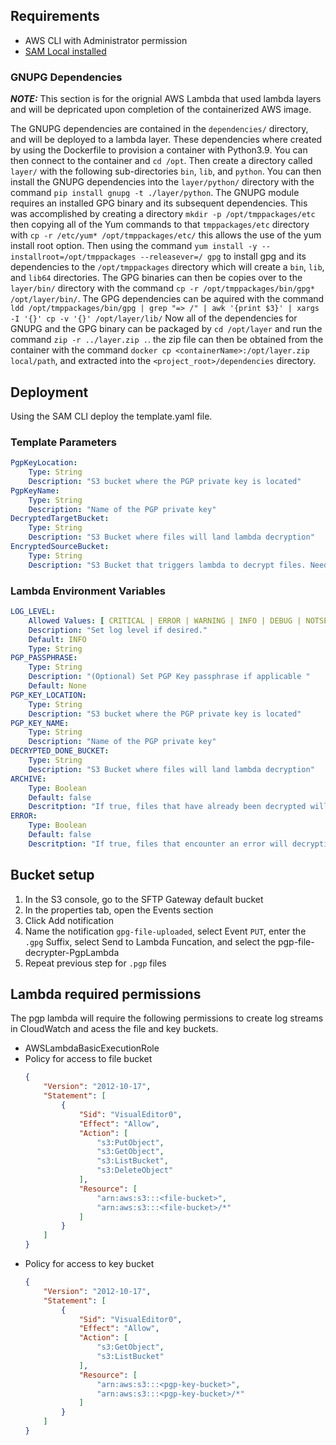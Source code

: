 ## Requirements

* AWS CLI with Administrator permission
* [SAM Local installed](https://github.com/awslabs/aws-sam-local)

### GNUPG Dependencies

**_NOTE:_** This section is for the orignial AWS Lambda that used lambda layers and will be depricated upon
completion of the containerized AWS image.

The GNUPG dependencies are contained in the `dependencies/` directory, and will be deployed to a lambda layer.
These dependencies where created by using the Dockerfile to provision a container with Python3.9.
You can then connect to the container and `cd /opt`. Then create a directory called `layer/` with the following
sub-directories `bin`, `lib`, and `python`. You can then install the GNUPG dependencies into the `layer/python/`
directory with the command `pip install gnupg -t ./layer/python`. The GNUPG module requires an installed GPG binary and
its subsequent dependencies. This was accomplished by creating a directory `mkdir -p /opt/tmppackages/etc` then copying
all of the Yum commands to that `tmppackages/etc` directory with `cp -r /etc/yum* /opt/tmppackages/etc/` this allows
the use of the yum install root option. Then using the command
`yum install -y --installroot=/opt/tmppackages --releasever=/ gpg` to install gpg and its dependencies
to the `/opt/tmppackages` directory which will create a `bin`, `lib`, and `lib64` directories. The GPG binaries can then
be copies over to the `layer/bin/` directory with the command `cp -r /opt/tmppackages/bin/gpg* /opt/layer/bin/`. The GPG
dependencies can be aquired with the command
`ldd /opt/tmppackages/bin/gpg | grep "=> /" | awk '{print $3}' | xargs -I '{}' cp -v '{}' /opt/layer/lib/`
Now all of the dependencies for GNUPG and the GPG binary can be packaged by `cd /opt/layer` and run the command
`zip -r ../layer.zip .`. the zip file can then be obtained from the container with the command
`docker cp <containerName>:/opt/layer.zip local/path`, and extracted into the `<project_root>/dependencies` directory.

## Deployment

Using the SAM CLI deploy the template.yaml file.

### Template Parameters

```yaml
PgpKeyLocation:
    Type: String
    Description: "S3 bucket where the PGP private key is located"
PgpKeyName:
    Type: String
    Description: "Name of the PGP private key"
DecryptedTargetBucket:
    Type: String
    Description: "S3 Bucket where files will land lambda decryption"
EncryptedSourceBucket:
    Type: String
    Description: "S3 Bucket that triggers lambda to decrypt files. Needed for permissions"
```

### Lambda Environment Variables

```yaml
LOG_LEVEL:
    Allowed Values: [ CRITICAL | ERROR | WARNING | INFO | DEBUG | NOTSET ]
    Description: "Set log level if desired."
    Default: INFO
    Type: String
PGP_PASSPHRASE:
    Type: String
    Description: "(Optional) Set PGP Key passphrase if applicable "
    Default: None
PGP_KEY_LOCATION:
    Type: String
    Description: "S3 bucket where the PGP private key is located"
PGP_KEY_NAME:
    Type: String
    Description: "Name of the PGP private key"
DECRYPTED_DONE_BUCKET:
    Type: String
    Description: "S3 Bucket where files will land lambda decryption"
ARCHIVE:
    Type: Boolean
    Default: false
    Descritption: "If true, files that have already been decrypted will be moved into an archive folder in the source bucket"
ERROR:
    Type: Boolean
    Default: false
    Descritption: "If true, files that encounter an error will decrypting will be moved into an error folder in the source bucket"
```

## Bucket setup

1. In the S3 console, go to the SFTP Gateway default bucket
1. In the properties tab, open the Events section
1. Click Add notification
1. Name the notification `gpg-file-uploaded`, select Event `PUT`, enter the `.gpg` Suffix, select Send to Lambda
   Funcation, and select the pgp-file-decrypter-PgpLambda
1. Repeat previous step for `.pgp` files

## Lambda required permissions

The pgp lambda will require the following permissions to create log streams in CloudWatch and acess the file and key
buckets.

* AWSLambdaBasicExecutionRole
* Policy for access to file bucket
    ```json
    {
        "Version": "2012-10-17",
        "Statement": [
            {
                "Sid": "VisualEditor0",
                "Effect": "Allow",
                "Action": [
                    "s3:PutObject",
                    "s3:GetObject",
                    "s3:ListBucket",
                    "s3:DeleteObject"
                ],
                "Resource": [
                    "arn:aws:s3:::<file-bucket>",
                    "arn:aws:s3:::<file-bucket>/*"
                ]
            }
        ]
    }
    ```
* Policy for access to key bucket
    ```json
    {
        "Version": "2012-10-17",
        "Statement": [
            {
                "Sid": "VisualEditor0",
                "Effect": "Allow",
                "Action": [
                    "s3:GetObject",
                    "s3:ListBucket"
                ],
                "Resource": [
                    "arn:aws:s3:::<pgp-key-bucket>",
                    "arn:aws:s3:::<pgp-key-bucket>/*"
                ]
            }
        ]
    }
    ```
